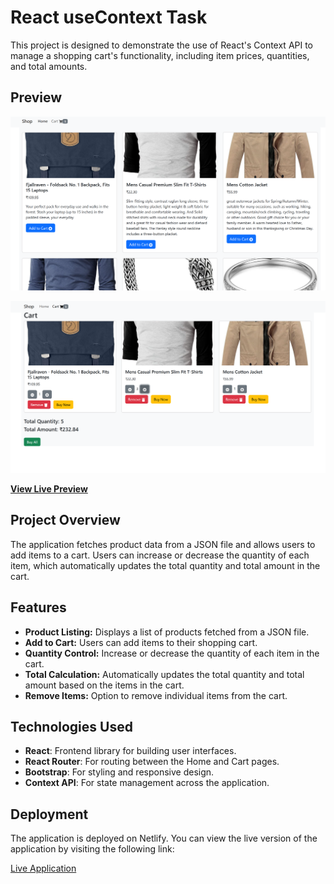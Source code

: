 # React useContext Task

This project is designed to demonstrate the use of React's Context API to manage a shopping cart's functionality, including item prices, quantities, and total amounts.

## Preview

[![Landing Page Preview](https://github.com/gokulselvam2911/React-useContext-Task/blob/main/src/assets/home_page.png)](https://react-usecontext-shoppingcart.netlify.app/)

[![Landing Page Preview](https://github.com/gokulselvam2911/React-useContext-Task/blob/main/src/assets/cart_page.png)](https://react-usecontext-shoppingcart.netlify.app/cart)

**[View Live Preview](https://react-usecontext-shoppingcart.netlify.app/)**

## Project Overview

The application fetches product data from a JSON file and allows users to add items to a cart. Users can increase or decrease the quantity of each item, which automatically updates the total quantity and total amount in the cart.

## Features

- **Product Listing:** Displays a list of products fetched from a JSON file.
- **Add to Cart:** Users can add items to their shopping cart.
- **Quantity Control:** Increase or decrease the quantity of each item in the cart.
- **Total Calculation:** Automatically updates the total quantity and total amount based on the items in the cart.
- **Remove Items:** Option to remove individual items from the cart.

## Technologies Used

- **React**: Frontend library for building user interfaces.
- **React Router**: For routing between the Home and Cart pages.
- **Bootstrap**: For styling and responsive design.
- **Context API**: For state management across the application.

## Deployment

The application is deployed on Netlify. You can view the live version of the application by visiting the following link:

[Live Application](https://react-usecontext-shoppingcart.netlify.app/)

